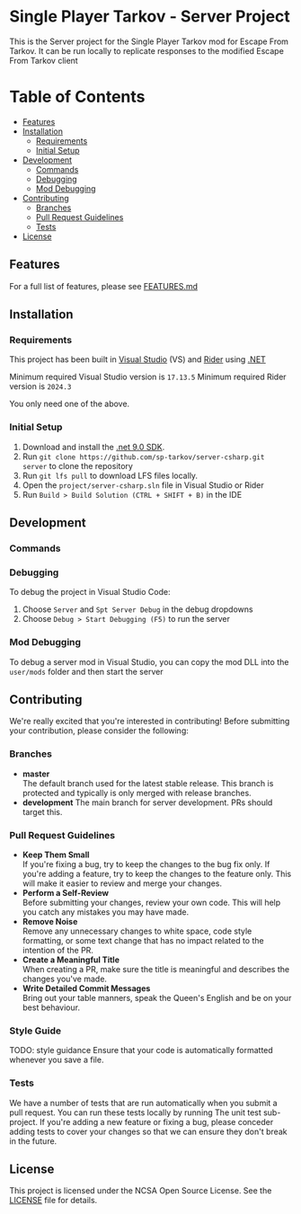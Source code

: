 # Single Player Tarkov - Server Project

This is the Server project for the Single Player Tarkov mod for Escape From Tarkov. It can be run locally to replicate responses to the modified Escape From Tarkov client


# Table of Contents

- [Features](#features)
- [Installation](#installation)
  - [Requirements](#requirements)
  - [Initial Setup](#initial-setup)
- [Development](#development)
  - [Commands](#commands)
  - [Debugging](#debugging)
  - [Mod Debugging](#mod-debugging)
- [Contributing](#contributing)
  - [Branches](#branchs)
  - [Pull Request Guidelines](#pull-request-guidelines)
  - [Tests](#tests)
- [License](#license)

## Features

For a full list of features, please see [FEATURES.md](FEATURES.md)

## Installation

### Requirements

This project has been built in [Visual Studio](https://visualstudio.microsoft.com/) (VS) and [Rider](https://www.jetbrains.com/rider/) using [.NET](https://dotnet.microsoft.com/en-us/)

Minimum required Visual Studio version is `17.13.5`
Minimum required Rider version is `2024.3`

You only need one of the above.

### Initial Setup

1. Download and install the [.net 9.0 SDK](https://dotnet.microsoft.com/en-us/download/dotnet/9.0).
2. Run `git clone https://github.com/sp-tarkov/server-csharp.git server` to clone the repository
3. Run `git lfs pull` to download LFS files locally.
4. Open the `project/server-csharp.sln` file in Visual Studio or Rider
5. Run `Build > Build Solution (CTRL + SHIFT + B)` in the IDE

## Development

### Commands

### Debugging

To debug the project in Visual Studio Code:
1. Choose `Server` and `Spt Server Debug` in the debug dropdowns
2. Choose `Debug > Start Debugging (F5)` to run the server

### Mod Debugging

To debug a server mod in Visual Studio, you can copy the mod DLL into the `user/mods` folder and then start the server

## Contributing

We're really excited that you're interested in contributing! Before submitting your contribution, please consider the following:

### Branches

- **master**  
  The default branch used for the latest stable release. This branch is protected and typically is only merged with release branches.
- **development**
  The main branch for server development. PRs should target this.

### Pull Request Guidelines

- **Keep Them Small**  
  If you're fixing a bug, try to keep the changes to the bug fix only. If you're adding a feature, try to keep the changes to the feature only. This will make it easier to review and merge your changes.
- **Perform a Self-Review**  
  Before submitting your changes, review your own code. This will help you catch any mistakes you may have made.
- **Remove Noise**  
  Remove any unnecessary changes to white space, code style formatting, or some text change that has no impact related to the intention of the PR.
- **Create a Meaningful Title**  
  When creating a PR, make sure the title is meaningful and describes the changes you've made.
- **Write Detailed Commit Messages**  
  Bring out your table manners, speak the Queen's English and be on your best behaviour.

### Style Guide

 TODO: style guidance
 Ensure that your code is automatically formatted whenever you save a file.

### Tests

We have a number of tests that are run automatically when you submit a pull request. You can run these tests locally by running The unit test sub-project. If you're adding a new feature or fixing a bug, please conceder adding tests to cover your changes so that we can ensure they don't break in the future.

## License

This project is licensed under the NCSA Open Source License. See the [LICENSE](LICENSE.md) file for details.
